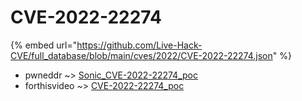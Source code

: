 # CVE-2022-22274
{% embed url="https://github.com/Live-Hack-CVE/full_database/blob/main/cves/2022/CVE-2022-22274.json" %}

* pwneddr ~> [Sonic_CVE-2022-22274_poc](https://www.alice-snow.ru/2022/database/cve-2022-22274/sonic_cve-2022-22274_poc-pwneddr)
* forthisvideo ~> [CVE-2022-22274_poc](https://www.alice-snow.ru/2022/database/cve-2022-22274/cve-2022-22274_poc-forthisvideo)